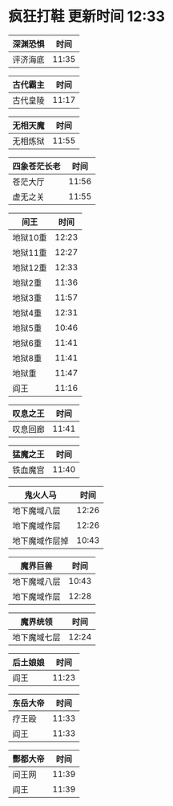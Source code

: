# 疯狂打鞋 更新时间 12:33

| 深渊恐惧   | 时间    |
|--------|-------|
| 评济海底 | 11:35 |

| 古代霸主   | 时间    |
|--------|-------|
| 古代皇陵 | 11:17 |

| 无相天魔   | 时间    |
|--------|-------|
| 无相炼狱 | 11:55 |

| 四象苍茫长老   | 时间    |
|--------|-------|
| 苍茫大厅 | 11:56 |
| 虚无之关 | 11:55 |

| 间王   | 时间    |
|--------|-------|
| 地狱10重 | 12:23 |
| 地狱11重 | 12:27 |
| 地狱12重 | 12:33 |
| 地狱2重 | 11:36 |
| 地狱3重 | 11:57 |
| 地狱4重 | 12:31 |
| 地狱5重 | 10:46 |
| 地狱6重 | 11:41 |
| 地狱8重 | 11:41 |
| 地狱重 | 11:47 |
| 阎王 | 11:16 |

| 叹息之王   | 时间    |
|--------|-------|
| 叹息回廊 | 11:41 |

| 猛魔之王   | 时间    |
|--------|-------|
| 铁血魔宫 | 11:40 |

| 鬼火人马   | 时间    |
|--------|-------|
| 地下魔域八层 | 12:26 |
| 地下魔域作层 | 12:26 |
| 地下魔域作层掉 | 10:43 |

| 魔界巨兽   | 时间    |
|--------|-------|
| 地下魔域八层 | 10:43 |
| 地下魔域作层 | 12:28 |

| 魔界统领   | 时间    |
|--------|-------|
| 地下魔域七层 | 12:24 |

| 后土娘娘   | 时间    |
|--------|-------|
| 阎王 | 11:23 |

| 东岳大帝   | 时间    |
|--------|-------|
| 疗王殴 | 11:33 |
| 阎王 | 11:33 |

| 酆都大帝   | 时间    |
|--------|-------|
| 间王网 | 11:39 |
| 阎王 | 11:39 |